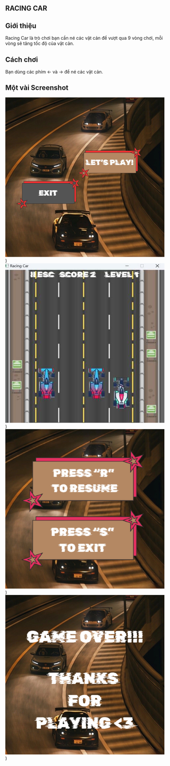 
## RACING CAR

## Giới thiệu
Racing Car là trò chơi bạn cần né các vật cản để vượt qua 9 vòng chơi, mỗi vòng sẽ tăng tốc độ của vật cản.

## Cách chơi
Bạn dùng các phím <- và -> để né các vật cản.

## Một vài Screenshot
![Main Menu](image/playmenu.png)
)
![Game Play](image/GamePlayy.jpg)
)
![Paused Menu](image/pausedmenu.png)
)
![Game Over](image/gameover.png)
)

